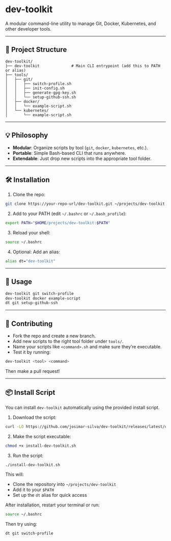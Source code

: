 # dev-toolkit

A modular command-line utility to manage Git, Docker, Kubernetes, and other developer tools.

---

## 📁 Project Structure

```
dev-toolkit/
├── dev-toolkit              # Main CLI entrypoint (add this to PATH or alias)
├── tools/
│   ├── git/
│   │   ├── switch-profile.sh
│   │   ├── init-config.sh
│   │   ├── generate-gpg-key.sh
│   │   └── setup-github-ssh.sh
│   ├── docker/
│   │   └── example-script.sh
│   └── kubernetes/
│       └── example-script.sh
```

---

## 💡 Philosophy

- **Modular**: Organize scripts by tool (`git`, `docker`, `kubernetes`, etc.).
- **Portable**: Simple Bash-based CLI that runs anywhere.
- **Extendable**: Just drop new scripts into the appropriate tool folder.

---

## 🛠️ Installation

1. Clone the repo:

```bash
git clone https://your-repo-url/dev-toolkit.git ~/projects/dev-toolkit
```

2. Add to your PATH (edit `~/.bashrc` or `~/.bash_profile`):

```bash
export PATH="$HOME/projects/dev-toolkit:$PATH"
```

3. Reload your shell:

```bash
source ~/.bashrc
```

4. Optional: Add an alias:

```bash
alias dt="dev-toolkit"
```

---

## 🚀 Usage

```bash
dev-toolkit git switch-profile
dev-toolkit docker example-script
dt git setup-github-ssh
```

---

## 🤝 Contributing

- Fork the repo and create a new branch.
- Add new scripts to the right tool folder under `tools/`.
- Name your scripts like `<command>.sh` and make sure they’re executable.
- Test it by running:

```bash
dev-toolkit <tool> <command>
```

Then make a pull request!

---

## 📦 Install Script

You can install `dev-toolkit` automatically using the provided install script.

1. Download the script:

```bash
curl -LO https://github.com/josimar-silva/dev-toolkit/releases/latest/download/install-dev-toolkit.sh
```

2. Make the script executable:

```bash
chmod +x install-dev-toolkit.sh
```

3. Run the script:

```bash
./install-dev-toolkit.sh
```

This will:
- Clone the repository into `~/projects/dev-toolkit`
- Add it to your `$PATH`
- Set up the `dt` alias for quick access

After installation, restart your terminal or run:

```bash
source ~/.bashrc
```

Then try using:

```bash
dt git switch-profile
```
